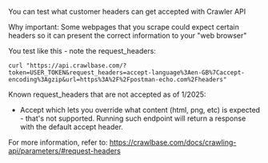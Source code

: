 
You can test what customer headers can get accepted with Crawler API

Why important: Some webpages that you scrape could expect certain headers so it can present the correct information to your "web browser"

You test like this - note the request_headers:
```
curl "https://api.crawlbase.com/?token=USER_TOKEN&request_headers=accept-language%3Aen-GB%7Caccept-encoding%3Agzip&url=https%3A%2F%2Fpostman-echo.com%2Fheaders"
```

Known request_headers that are not accepted as of 1/2025:
- Accept which lets you override what content (html, png, etc) is expected - that's not supported. Running such endpoint will return a response with the default accept header.

For more information, refer to:
https://crawlbase.com/docs/crawling-api/parameters/#request-headers
